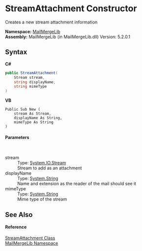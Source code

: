 # StreamAttachment Constructor 
 

Creates a new stream attachment information

**Namespace:**&nbsp;<a href="31c6ebbe-d683-7561-7308-5a5ee1f76bf5">MailMergeLib</a><br />**Assembly:**&nbsp;MailMergeLib (in MailMergeLib.dll) Version: 5.2.0.1

## Syntax

**C#**<br />
``` C#
public StreamAttachment(
	Stream stream,
	string displayName,
	string mimeType
)
```

**VB**<br />
``` VB
Public Sub New ( 
	stream As Stream,
	displayName As String,
	mimeType As String
)
```


#### Parameters
&nbsp;<dl><dt>stream</dt><dd>Type: <a href="http://msdn2.microsoft.com/en-us/library/8f86tw9e" target="_blank">System.IO.Stream</a><br />Stream to add as an attachment</dd><dt>displayName</dt><dd>Type: <a href="http://msdn2.microsoft.com/en-us/library/s1wwdcbf" target="_blank">System.String</a><br />Name and extension as the reader of the mail should see it</dd><dt>mimeType</dt><dd>Type: <a href="http://msdn2.microsoft.com/en-us/library/s1wwdcbf" target="_blank">System.String</a><br />Mime type of the stream</dd></dl>

## See Also


#### Reference
<a href="39805400-2661-ac23-187b-bdd8d6be208b">StreamAttachment Class</a><br /><a href="31c6ebbe-d683-7561-7308-5a5ee1f76bf5">MailMergeLib Namespace</a><br />